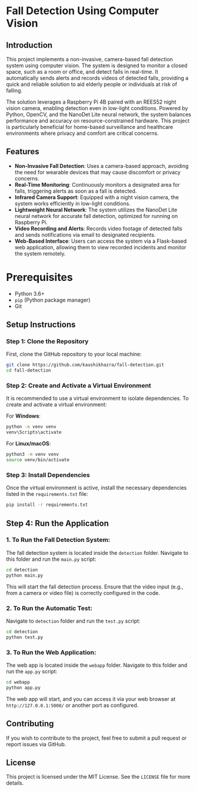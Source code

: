 # Fall Detection Using Computer Vision

## Introduction

This project implements a non-invasive, camera-based fall detection system using computer vision. The system is designed to monitor a closed space, such as a room or office, and detect falls in real-time. It automatically sends alerts and records videos of detected falls, providing a quick and reliable solution to aid elderly people or individuals at risk of falling.

The solution leverages a Raspberry Pi 4B paired with an REES52 night vision camera, enabling detection even in low-light conditions. Powered by Python, OpenCV, and the NanoDet Lite neural network, the system balances performance and accuracy on resource-constrained hardware. This project is particularly beneficial for home-based surveillance and healthcare environments where privacy and comfort are critical concerns.

## Features

- **Non-Invasive Fall Detection**: Uses a camera-based approach, avoiding the need for wearable devices that may cause discomfort or privacy concerns.
- **Real-Time Monitoring**: Continuously monitors a designated area for falls, triggering alerts as soon as a fall is detected.
- **Infrared Camera Support**: Equipped with a night vision camera, the system works efficiently in low-light conditions.
- **Lightweight Neural Network**: The system utilizes the NanoDet Lite neural network for accurate fall detection, optimized for running on Raspberry Pi.
- **Video Recording and Alerts**: Records video footage of detected falls and sends notifications via email to designated recipients.
- **Web-Based Interface**: Users can access the system via a Flask-based web application, allowing them to view recorded incidents and monitor the system remotely.


# Prerequisites

- Python 3.6+
- `pip` (Python package manager)
- Git

## Setup Instructions

### Step 1: Clone the Repository
First, clone the GitHub repository to your local machine:

```bash
git clone https://github.com/kaushikhazra/fall-detection.git
cd fall-detection
```

### Step 2: Create and Activate a Virtual Environment
It is recommended to use a virtual environment to isolate dependencies. To create and activate a virtual environment:

For **Windows**:
```bash
python -m venv venv
venv\Scripts\activate
```

For **Linux/macOS**:
```bash
python3 -m venv venv
source venv/bin/activate
```

### Step 3: Install Dependencies
Once the virtual environment is active, install the necessary dependencies listed in the `requirements.txt` file:

```bash
pip install -r requirements.txt
```

## Step 4: Run the Application

### 1. To Run the Fall Detection System:
The fall detection system is located inside the `detection` folder. Navigate to this folder and run the `main.py` script:

```bash
cd detection
python main.py
```

This will start the fall detection process. Ensure that the video input (e.g., from a camera or video file) is correctly configured in the code.

### 2. To Run the Automatic Test:
Navigate to `detection` folder and run the `test.py` script:

```bash
cd detection
python test.py
```

### 3. To Run the Web Application:
The web app is located inside the `webapp` folder. Navigate to this folder and run the `app.py` script:

```bash
cd webapp
python app.py
```

The web app will start, and you can access it via your web browser at `http://127.0.0.1:5000/` or another port as configured.

## Contributing
If you wish to contribute to the project, feel free to submit a pull request or report issues via GitHub.

## License
This project is licensed under the MIT License. See the `LICENSE` file for more details.

